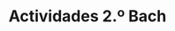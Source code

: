 ---
title: "Actividades 2.º Bach"  # Add a page title.
summary: "Actividades de Física y Química de 2.º Bach."  # Add a page description.
type: "widget_page"  # Page type is a Widget Page
url: "recursos-fisica-quimica/actividades/2bach"
---